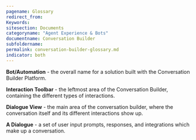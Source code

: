 ```yaml
---
pagename: Glossary
redirect_from:
Keywords:
sitesection: Documents
categoryname: "Agent Experience & Bots"
documentname: Conversation Builder
subfoldername:
permalink: conversation-builder-glossary.md
indicator: both
---
```


**Bot/Automation** - the overall name for a solution built with the Conversation Builder Platform.

**Interaction Toolbar** - the leftmost area of the Conversation Builder, containing the different types of interactions.

**Dialogue View** - the main area of the conversation builder, where the conversation itself and its different interactions show up.

**A Dialogue** - a set of user input prompts, responses, and integrations which make up a conversation.
